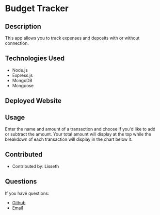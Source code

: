 # Budget Tracker

## Description
  
  This app allows you to track expenses and deposits with or without connection.

  ## Technologies Used

  * Node.js
  * Express.js
  * MongoDB
  * Mongoose
  
  ## Deployed Website

   

  ## Usage

  Enter the name and amount of a transaction and choose if you'd like to add or subtract the amount. Your total amount will display at the top while the breakdown of each transaction will display in the chart below it.


  ## Contributed

  * Contributed by: Lisseth


  ## Questions

  If you have questions:
  * [Github](https://github.com/lissethdiaz)
  * [Email](mailto:lissdiaz15@gmail.com) 
